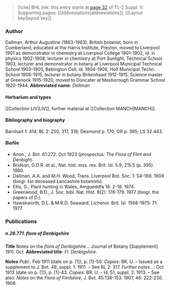 > [!cite] BHL link: this entry starts at [page 32](https://www.biodiversitylibrary.org/page/33259078) of TL-2 Suppl. V.
> Supporting pages: [[Abbreviations|abbreviations]], [[Layout key|layout key]].

### Author

Dallman, Arthur Augustine (1883-1963), British botanist, born in Cumberland, educated at the Harris Institute, Preston, moved to Liverpool 1901 as demonstrator in chemistry at Liverpool College 1901-1902, id. in physics 1902-1908, lecturer in chemistry at Port Sunlight, Technical School 1903, lecturer and demonstrator in botany at Liverpool Municipal Technical School 1903-1905, Bebington Coll. id. 1904-1906, Holt Municipal Techn. School 1908-1915, lecturer in botany Birkenhead 1912-1915, Science master at Greenock 1915-1920, moved to Doncater at Mexborough Grammar School 1920-1944. 
**Abbreviated name**: *Dallman*

#### Herbarium and types

[[Collection LIV|LIV]], further material at [[Collection MANCH|MANCH]].

#### Bibliography and biography

Barnhart 1: 414; BL 2: 250, 317, 318; Desmond p. 170; GR p. 395; LS 32.443.

#### Biofile

- Anon., J. Bot. 61:272. Oct 1923 (prospectus: *The Flora of Flint and Denbigh*).
- Bridson, G.D.R. et al., Nat. hist. mss. res. Brit. Isl. 5.9, 215.5 (p. 395). 1980.
- Dallman, A.A. and M.H. Wood, Trans. Liverpool Bot. Soc. 1: 54-169. 1909 (biogr. list deceased Lancashire botanists).
- Ellis, G., Plant hunting in Wales, Amgueddfa 16: 2-18. 1974.
- Greenwood, B.D., J. Soc. bibl. Nat. Hist. 8(2): 176-179. 1977 (biogr. the papers of D.).
- Hawskworth, D.L. & M.R.D. Seaward, Lichenol. Brit. Isl. 1568-1975: 71. 1977.

### Publications

##### n.28.771. flora of Denbigshire

**Title**
Notes on the *flora of Denbigshire*... Journal of Botany \[Supplement\] 1911. Oct.
**Abbreviated title**: *Fl. Denbigshire*.

**Notes**
*Publ*.: Feb 1911 (date on p. \[1\]), p. \[1\]-50. *Copies*: BR, U. – Issued as a supplement to J. Bot. 49, suppl. 1. 1911. – See BL 2: 317.
*Further notes*...: Oct 1913 (date on p. \[1\]), p. \[1\]-43. *Copies*: BR, U. – Id. 51, suppl. 2. 1913. – See also: *Notes* on the *Flora of Flintshire*, J. Bot. 45:138-153. 1907, 46: 222-230. 1908.

